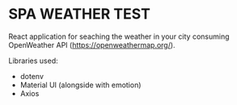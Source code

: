 # SPA WEATHER TEST

React application for seaching the weather in your city consuming OpenWeather API (https://openweathermap.org/).

Libraries used:
* dotenv
* Material UI (alongside with emotion) 
* Axios 
